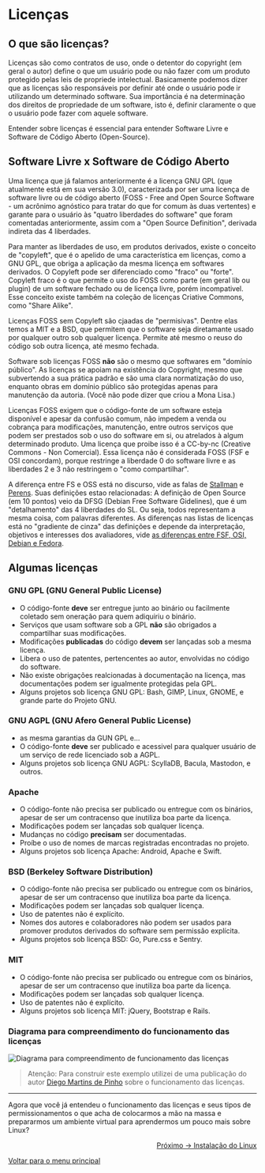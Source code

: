 # Licenças

## O que são licenças?

Licenças são como contratos de uso, onde o detentor do copyright (em geral o autor) define o que um usuário pode ou não fazer com um produto protegido pelas leis de propriede intelectual. Basicamente podemos dizer que as licenças são responsáveis por definir até onde o usuário pode ir utilizando um determinado software. Sua importância é na determinação dos direitos de propriedade de um software, isto é, definir claramente o que o usuário pode fazer com aquele software.

Entender sobre licenças é essencial para entender Software Livre e Software de Código Aberto (Open-Source).

## Software Livre x Software de Código Aberto

Uma licença que já falamos anteriormente é a licença GNU GPL (que atualmente está em sua versão 3.0), caracterizada por ser uma licença de software livre ou de código aberto (FOSS - Free and Open Source Software - um acrônimo agnóstico para tratar do que for comum às duas vertentes) e garante para o usuário às "quatro liberdades do software" que foram comentadas anteriormente, assim com a "Open Source Definition", derivada indireta das 4 liberdades.

Para manter as liberdades de uso, em produtos derivados, existe o conceito de "copyleft", que é o apelido de uma característica em licenças, como a GNU GPL, que obriga a aplicação da mesma licença em softwares derivados. O Copyleft pode ser diferenciado como "fraco" ou "forte". Copyleft fraco é o que permite o uso do FOSS como parte (em geral lib ou plugin) de um software fechado ou de licença livre, porém incompativel. Esse conceito existe também na coleção de licenças Criative Commons, como "Share Alike".

Licenças FOSS sem Copyleft são cjaadas de "permisivas". Dentre elas temos a MIT e a BSD, que permitem que o software seja diretamante usado por qualquer outro sob qualquer licença. Permite até mesmo o reuso do código sob outra licença, até mesmo fechada.

Software sob licenças FOSS **não** são o mesmo que softwares em "domínio público". As licenças se apoiam na existência do Copyright, mesmo que subvertendo a sua prática padrão e são uma clara normatização do uso, enquanto obras em domínio público são protegidas apenas para manutenção da autoria. (Você não pode dizer que criou a Mona Lisa.)

Licenças FOSS exigem que o código-fonte de um software esteja disponível e apesar da confusão comum, não impedem a venda ou cobrança para modificações, manutenção, entre outros serviços que podem ser prestados sob o uso do software em si, ou atrelados à algum determinado produto. Uma licença que proibe isso é a CC-by-nc (Creative Commons - Non Comercial). Essa licença não é considerada FOSS (FSF e OSI concordam), porque restringe a liberdade 0 do software livre e as liberdades 2 e 3 não restringem o "como compartilhar".

A diferença entre FS e OSS está no discurso, vide as falas de [Stallman](https://www.gnu.org/philosophy/open-source-misses-the-point.html) e [Perens](https://lists.debian.org/debian-devel/1999/02/msg01641.html). Suas definições estao relacionadas: A definição de Open Source (em 10 pontos) veio da DFSG (Debian Free Software Gidelines), que é um "detalhamento" das 4 liberdades do SL. Ou seja, todos representam a mesma coisa, com palavras diferentes. As diferenças nas listas de licenças está no "gradiente de cinza" das definições e depende da interpretação, objetivos e interesses dos avaliadores, vide [as diferenças entre FSF, OSI, Debian e Fedora](https://en.wikipedia.org/wiki/Comparison_of_free_and_open-source_software_licences#Approvals).

## Algumas licenças
### GNU GPL (GNU General Public License)
- O código-fonte **deve** ser entregue junto ao binário ou facilmente coletado sem oneração para quem adiquiriu o binário.
- Serviços que usam software sob a GPL **não** são obrigados a compartilhar suas modificações.
- Modificações **publicadas** do código **devem** ser lançadas sob a mesma licença.
- Libera o uso de patentes, pertencentes ao autor, envolvidas no código do software.
- Não existe obrigações realcionadas à documentação na licença, mas documentações podem ser igualmente protegidas pela GPL.
- Alguns projetos sob licença GNU GPL: Bash, GIMP, Linux, GNOME, e grande parte do Projeto GNU.

### GNU AGPL (GNU Afero General Public License)
- as mesma garantias da GUN GPL e...
- O código-fonte **deve** ser publicado e acessivel para qualquer usuário de um serviço de rede licenciado sob a AGPL.
- Alguns projetos sob licença GNU AGPL: ScyllaDB, Bacula, Mastodon, e outros.

### Apache
- O código-fonte não precisa ser publicado ou entregue com os binários, apesar de ser um contracenso que inutiliza boa parte da licença.
- Modificações podem ser lançadas sob qualquer licença.
- Mudanças no código **precisam** ser documentadas.
- Proíbe o uso de nomes de marcas registradas encontradas no projeto.
- Alguns projetos sob licença Apache: Android, Apache e Swift.

### BSD (Berkeley Software Distribution)
- O código-fonte não precisa ser publicado ou entregue com os binários, apesar de ser um contracenso que inutiliza boa parte da licença.
- Modificações podem ser lançadas sob qualquer licença.
- Uso de patentes não é explícito.
- Nomes dos autores e colaboradores não podem ser usados para promover produtos derivados do software sem permissão explícita.
- Alguns projetos sob licença BSD: Go, Pure.css e Sentry.

### MIT
- O código-fonte não precisa ser publicado ou entregue com os binários, apesar de ser um contracenso que inutiliza boa parte da licença.
- Modificações podem ser lançadas sob qualquer licença.
- Uso de patentes não é explícito.
- Alguns projetos sob licença MIT: jQuery, Bootstrap e Rails.

### Diagrama para compreendimento do funcionamento das licenças
<img align="center" src="../img/licencas.png" alt="Diagrama para compreendimento de funcionamento das licenças">

> Atenção: Para construir este exemplo utilizei de uma publicação do autor <a href="https://medium.com/code-prestige/como-funcionam-as-licen%C3%A7as-open-source-9ff1da677ccd">Diego Martins de Pinho</a> sobre o funcionamento das licenças.

---

Agora que você já entendeu o funcionamento das licenças e seus tipos de permissionamentos o que acha de colocarmos a mão na massa e prepararmos um ambiente virtual para aprendermos um pouco mais sobre Linux?

<p align="right">
  <a href="https://github.com/lanjoni/lpi4noobs/blob/main/content/intro/instalacao.md">Próximo -> Instalação do Linux</a>
</p>

<p align="left">
  <a href="https://github.com/lanjoni/lpi4noobs#roadmap">Voltar para o menu principal</a>
</p>
